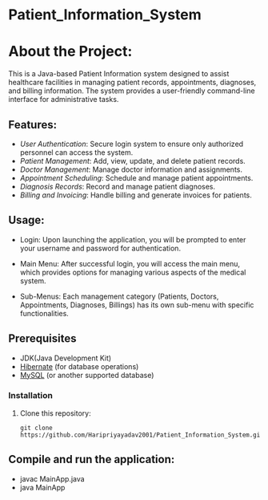 # Patient_Information_System
# About the Project:
This is a Java-based Patient Information system designed to assist healthcare facilities in managing patient records, appointments, diagnoses, and billing information. The system provides a user-friendly command-line interface for administrative tasks.

## Features:

- *User Authentication*: Secure login system to ensure only authorized personnel can access the system.
- *Patient Management*: Add, view, update, and delete patient records.
- *Doctor Management*: Manage doctor information and assignments.
- *Appointment Scheduling*: Schedule and manage patient appointments.
- *Diagnosis Records*: Record and manage patient diagnoses.
- *Billing and Invoicing*: Handle billing and generate invoices for patients.

## Usage:
- Login: Upon launching the application, you will be prompted to enter your username and password for authentication.

- Main Menu: After successful login, you will access the main menu, which provides options for managing various aspects of the medical system.

- Sub-Menus: Each management category (Patients, Doctors, Appointments, Diagnoses, Billings) has its own sub-menu with specific functionalities.

## Prerequisites

- JDK(Java Development Kit)
- [Hibernate](https://hibernate.org) (for database operations)
- [MySQL](https://www.mysql.com) (or another supported database)

### Installation
1. Clone this repository:
   ```shell
   git clone https://github.com/Haripriyayadav2001/Patient_Information_System.git

## Compile and run the application:
  - javac MainApp.java
  - java MainApp

